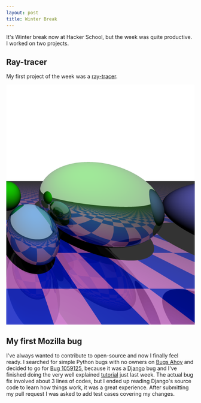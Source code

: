 ```yaml
---
layout: post
title: Winter Break
---
```


It's Winter break now at Hacker School, but the week was quite productive. I worked on two projects.
## Ray-tracer

My first project of the week was a [ray-tracer](http://en.wikipedia.org/wiki/Ray_tracing_%28graphics%29).

![Ray-tracer](/images/rays.png "Final result")
## My first Mozilla bug

I've always wanted to contribute to open-source and now I finally feel ready. I searched for simple Python bugs with no owners on [Bugs Ahoy](http://www.joshmatthews.net/bugsahoy/?py=1&unowned=1&simple=1) and decided to go for [Bug 1059125](https://bugzilla.mozilla.org/show_bug.cgi?id=1052195), because it was a [Django](https://www.djangoproject.com/) bug and I've finished doing the very well explained [tutorial](https://docs.djangoproject.com/en/1.7/intro/tutorial01/) just last week. The actual bug fix involved about 3 lines of codes, but I ended up reading Django's source code to learn how things work, it was a great experience. After submitting my pull request I was asked to add test cases covering my changes.

